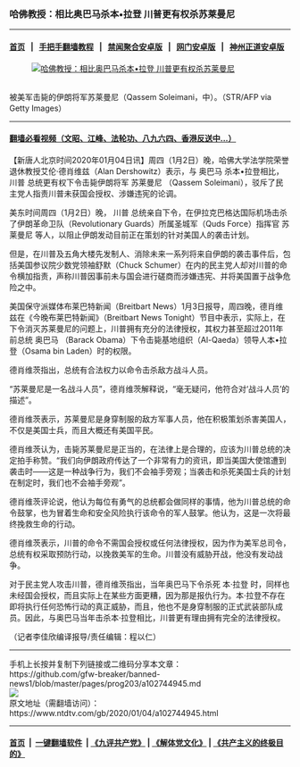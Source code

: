 ### 哈佛教授：相比奥巴马杀本•拉登 川普更有权杀苏莱曼尼
------------------------

#### [首页](https://github.com/gfw-breaker/banned-news1/blob/master/README.md) &nbsp;&nbsp;|&nbsp;&nbsp; [手把手翻墙教程](https://github.com/gfw-breaker/guides/wiki) &nbsp;&nbsp;|&nbsp;&nbsp; [禁闻聚合安卓版](https://github.com/gfw-breaker/bn-android) &nbsp;&nbsp;|&nbsp;&nbsp; [网门安卓版](https://github.com/oGate2/oGate) &nbsp;&nbsp;|&nbsp;&nbsp; [神州正道安卓版](https://github.com/SzzdOgate/update) 



<div><div class="featured_image">
 <a href="https://i.ntdtv.com/assets/uploads/2020/01/Untitled.jpg" target="_blank">
  <figure>
   <img alt="哈佛教授：相比奥巴马杀本•拉登 川普更有权杀苏莱曼尼" src="https://i.ntdtv.com/assets/uploads/2020/01/Untitled-800x450.jpg"/>
  </figure><br/>
 </a>
 <span class="caption">
  被美军击毙的伊朗将军苏莱曼尼（Qassem Soleimani，中）。（STR/AFP via Getty Images）
 </span>
</div>
</div><hr/>

#### [翻墙必看视频（文昭、江峰、法轮功、八九六四、香港反送中...）](http://167.172.214.107/home.html)

<div><div class="post_content" itemprop="articleBody">
 <p>
  【新唐人北京时间2020年01月04日讯】周四（1月2日）晚，哈佛大学法学院荣誉退休教授艾伦·德肖维兹（Alan Dershowitz）表示，与
  <ok href="https://www.ntdtv.com/gb/奥巴马.htm">
   奥巴马
  </ok>
  杀本•拉登相比，
  <ok href="https://www.ntdtv.com/gb/川普.htm">
   川普
  </ok>
  总统更有权下令击毙伊朗将军
  <ok href="https://www.ntdtv.com/gb/苏莱曼尼.htm">
   苏莱曼尼
  </ok>
  （Qassem Soleimani），驳斥了民主党人指责川普未获国会授权、涉嫌违宪的论调。
 </p>
 <p>
  美东时间周四（1月2日）晚，
  <ok href="https://www.ntdtv.com/gb/川普.htm">
   川普
  </ok>
  总统亲自下令，在伊拉克巴格达国际机场击杀了伊朗革命卫队（Revolutionary Guards）所属圣城军（Quds Force）指挥官
  <ok href="https://www.ntdtv.com/gb/苏莱曼尼.htm">
   苏莱曼尼
  </ok>
  等人，以阻止伊朗发动目前正在策划的针对美国人的袭击计划。
 </p>
 <p>
  但是，在川普及五角大楼先发制人、消除未来一系列将来自伊朗的袭击事件后，包括美国参议院少数党领袖舒默（Chuck Schumer）在内的民主党人却对川普的命令横加指责，声称川普因事前未与国会进行磋商而涉嫌违宪、并将美国置于战争危险之中。
 </p>
 <p>
  美国保守派媒体布莱巴特新闻（Breitbart News）1月3日报导，周四晚，德肖维兹在《今晚布莱巴特新闻》（Breitbart News Tonight）节目中表示，实际上，在下令消灭苏莱曼尼的问题上，川普拥有充分的法律授权，其权力甚至超过2011年前总统
  <ok href="https://www.ntdtv.com/gb/奥巴马.htm">
   奥巴马
  </ok>
  （Barack Obama）下令击毙基地组织（Al-Qaeda）领导人本•拉登（Osama bin Laden）时的权限。
 </p>
 <p>
  德肖维茨指出，总统有合法权力以命令击杀敌方战斗人员。
 </p>
 <p>
  “苏莱曼尼是一名战斗人员”，德肖维茨解释说，“毫无疑问，他符合对‘战斗人员’的描述”。
 </p>
 <p>
  德肖维茨表示，苏莱曼尼是身穿制服的敌方军事人员，他在积极策划杀害美国人，不仅是美国士兵，而且大概还有美国平民。
 </p>
 <p>
  德肖维茨认为，击毙苏莱曼尼是正当的，在法律上是合理的，应该为川普总统的决定拍手称赞。“我们向伊朗政府传达了一个非常有力的资讯，即当美国大使馆遭到袭击时——这是一种战争行为，我们不会袖手旁观；当袭击和杀死美国士兵的计划在制定时，我们也不会袖手旁观”。
 </p>
 <p>
  德肖维茨评论说，他认为每位有勇气的总统都会做同样的事情，他为川普总统的命令鼓掌，也为冒着生命和安全风险执行该命令的军人鼓掌。他认为，这是一次将最终挽救生命的行动。
 </p>
 <p>
  德肖维茨表示，川普的命令不需国会授权或任何法律授权，因为作为美军总司令，总统有权采取预防行动，以挽救美军的生命。川普没有威胁开战，他没有发动战争。
 </p>
 <p>
  对于民主党人攻击川普，德肖维茨指出，当年奥巴马下令杀死
  <ok href="https://www.ntdtv.com/gb/本·拉登.htm">
   本·拉登
  </ok>
  时，同样也未经国会授权，而且实际上在某些方面更糟，因为那是报仇行为。本·拉登不存在即将执行任何恐怖行动的真正威胁，而且，他也不是身穿制服的正式武装部队成员。因此，与奥巴马当年击杀本·拉登相比，川普更有理由拥有完全的法律授权。
 </p>
 <p>
  （记者李佳欣编译报导/责任编辑：程以仁）
 </p>
 <div class="single_ad">
 </div>
</div>
</div>
<hr/>
手机上长按并复制下列链接或二维码分享本文章：<br/>
https://github.com/gfw-breaker/banned-news1/blob/master/pages/prog203/a102744945.md <br/>
<a href='https://github.com/gfw-breaker/banned-news1/blob/master/pages/prog203/a102744945.md'><img src='https://github.com/gfw-breaker/banned-news1/blob/master/pages/prog203/a102744945.md.png'/></a> <br/>
原文地址（需翻墙访问）：https://www.ntdtv.com/gb/2020/01/04/a102744945.html


------------------------
#### [首页](https://github.com/gfw-breaker/banned-news1/blob/master/README.md) &nbsp;|&nbsp; [一键翻墙软件](https://github.com/gfw-breaker/nogfw/blob/master/README.md) &nbsp;| [《九评共产党》](https://github.com/gfw-breaker/9ping.md/blob/master/README.md#九评之一评共产党是什么) | [《解体党文化》](https://github.com/gfw-breaker/jtdwh.md/blob/master/README.md) | [《共产主义的终极目的》](https://github.com/gfw-breaker/gczydzjmd.md/blob/master/README.md)


<img src='http://gfw-breaker.win/banned-news/pages/prog203/a102744945.md' width='0px' height='0px'/>